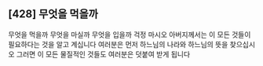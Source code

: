 ## [428] 무엇을 먹을까

무엇을 먹을까 무엇을 마실까 무엇을 입을까 걱정 마시오 아버지께서는 이 모든 것들이 필요하다는 것을 알고 계십니다 여러분은 먼저 하느님의 나라와 하느님의 뜻을 찾으십시오 그러면 이 모든 물질적인 것들도 여러분은 덧붙여 받게 됩니다

